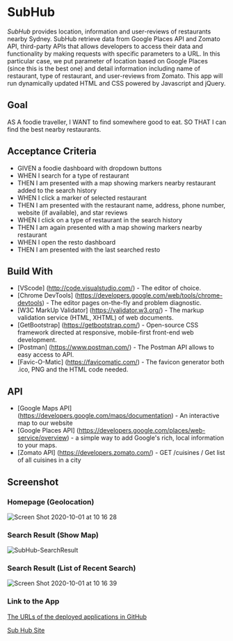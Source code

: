 # SubHub
*SubHub* provides location, information and user-reviews of restaurants nearby Sydney. SubHub retrieve data from Google Places API and Zomato API, third-party APIs that allows developers to access their data and functionality by making requests with specific parameters to a URL. In this particular case, we put parameter of location based on Google Places (since this is the best one) and detail information including name of restaurant, type of restaurant, and user-reviews from Zomato. This app will run dynamically updated HTML and CSS powered by Javascript and jQuery. 


## Goal 
<p>AS A foodie traveller, I WANT to find somewhere good to eat. SO THAT I can find the best nearby restaurants.</p>


## Acceptance Criteria
* GIVEN a foodie dashboard with dropdown buttons
* WHEN I search for a type of restaurant
* THEN I am presented with a map showing markers nearby restaurant added to the search history
* WHEN I click a marker of selected restaurant 
* THEN I am presented with the restaurant name, address, phone number, website (if available), and star reviews
* WHEN I click on a type of restaurant in the search history
* THEN I am again presented with a map showing markers nearby restaurant
* WHEN I open the resto dashboard
* THEN I am presented with the last searched resto


## Build With
* [VScode] (http://code.visualstudio.com/) - The editor of choice.
* [Chrome DevTools] (https://developers.google.com/web/tools/chrome-devtools) - The editor pages on-the-fly and problem diagnostic.
* [W3C MarkUp Validator] (https://validator.w3.org/) - The markup validation service (HTML, XHTML) of web documents.
* [GetBootstrap] (https://getbootstrap.com/) - Open-source CSS framework directed at responsive, mobile-first front-end web development. 
* [Postman] (https://www.postman.com/) - The Postman API allows to easy access to API.
* [Favic-O-Matic] (https://favicomatic.com/) - The favicon generator both .ico, PNG and the HTML code needed.

## API
* [Google Maps API] (https://developers.google.com/maps/documentation) - An interactive map to our website
* [Google Places API] (https://developers.google.com/places/web-service/overview) - a simple way to add Google's rich, local information to your maps. 
* [Zomato API] (https://developers.zomato.com/) - GET /cuisines / Get list of all cuisines in a city

## Screenshot

### Homepage (Geolocation)
![Screen Shot 2020-10-01 at 10 16 28](https://user-images.githubusercontent.com/7066137/94756573-395c3f00-03db-11eb-993a-8e07a4983ca9.png)

### Search Result (Show Map)
![SubHub-SearchResult](https://user-images.githubusercontent.com/7066137/94756605-4da03c00-03db-11eb-845f-0cf45f315f2e.png)


### Search Result (List of Recent Search)
![Screen Shot 2020-10-01 at 10 16 39](https://user-images.githubusercontent.com/7066137/94756545-2a758c80-03db-11eb-824e-e8fc9ec8f0ed.png)



### Link to the App
<a href="https://annisapf.github.io/Yomato-Food-Finder/">The URLs of the deployed applications in GitHub</a>

<a href="https://subhub.site/">Sub Hub Site</a>